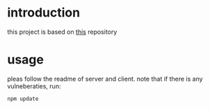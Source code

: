 # introduction
this project is based on [this](https://github.com/philuchansky/react-express-jwt.git) repository


# usage
pleas follow the readme of server and client.
note that if there is any vulneberaties, run:
```sh
npm update
```